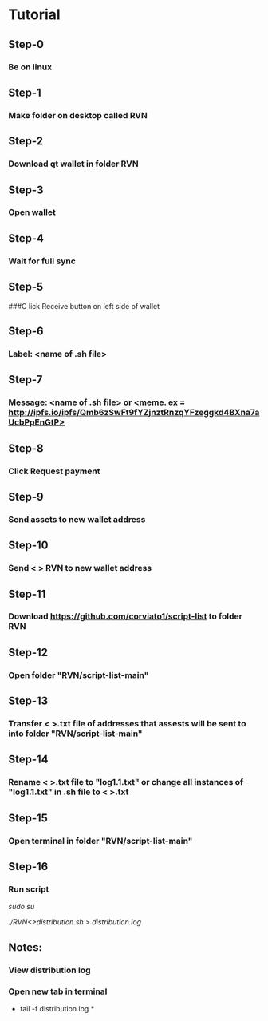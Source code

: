 
# Tutorial

## Step-0

### Be on linux

## Step-1

### Make folder on desktop called RVN

## Step-2

### Download qt wallet in folder RVN

## Step-3

### Open wallet

## Step-4

### Wait for full sync

##  Step-5

###C  lick Receive button on left side of wallet

## Step-6

### Label: <name of .sh file>

## Step-7

### Message: <name of .sh file> or <meme. ex = http://ipfs.io/ipfs/Qmb6zSwFt9fYZjnztRnzqYFzeggkd4BXna7aUcbPpEnGtP>

## Step-8

### Click Request payment

## Step-9

### Send assets to new wallet address

## Step-10

### Send < > RVN to new wallet address

## Step-11

### Download https://github.com/corviato1/script-list to folder RVN

## Step-12

### Open folder "RVN/script-list-main"

## Step-13

### Transfer < >.txt file of addresses that assests will be sent to into folder "RVN/script-list-main"

## Step-14

### Rename < >.txt file to "log1.1.txt" or change all instances of "log1.1.txt" in .sh file to < >.txt

## Step-15

### Open terminal in folder "RVN/script-list-main"

## Step-16

### Run script

*sudo su*

*./RVN<>distribution.sh > distribution.log*

## Notes:

### View distribution log
  
### Open new tab in terminal

* tail -f distribution.log *
